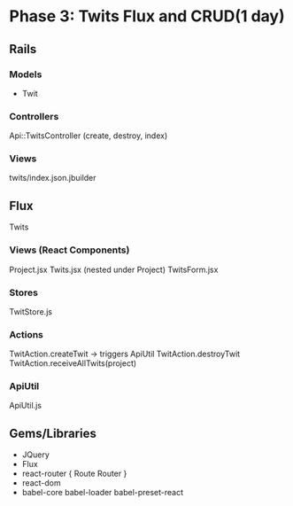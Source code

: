 # Phase 3: Twits Flux and CRUD(1 day)

## Rails
### Models
* Twit

### Controllers
Api::TwitsController (create, destroy, index)

### Views
twits/index.json.jbuilder

## Flux
Twits
### Views (React Components)
Project.jsx
Twits.jsx (nested under Project)
TwitsForm.jsx

### Stores
TwitStore.js

### Actions
TwitAction.createTwit -> triggers ApiUtil
TwitAction.destroyTwit
TwitAction.receiveAllTwits(project)

### ApiUtil
ApiUtil.js

## Gems/Libraries
* JQuery
* Flux
* react-router { Route Router }
* react-dom
* babel-core babel-loader babel-preset-react
